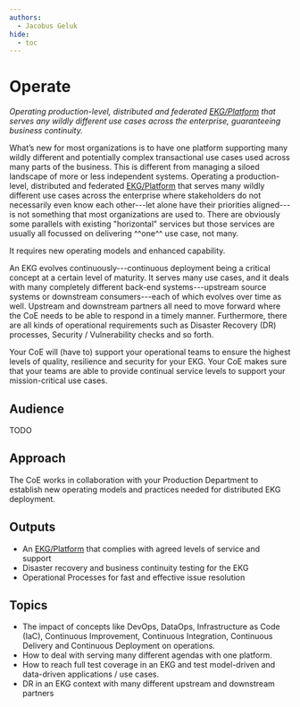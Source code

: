 ```yaml
---
authors:
  - Jacobus Geluk
hide:
  - toc
---
```

# Operate

<!--summary-start-->
_Operating production-level, distributed and federated [EKG/Platform](/vocab/ekg-platform/) that serves
any wildly different use cases across the enterprise, guaranteeing business continuity._
<!--summary-end-->

What’s new for most organizations is to have one platform supporting many wildly different and
potentially complex transactional use cases used across many parts of the business. 
This is different from managing a siloed landscape of more or less independent systems.
Operating a production-level, distributed and federated [EKG/Platform](/vocab/ekg-platform/) that serves many 
wildly different use cases across the enterprise where stakeholders do not necessarily 
even know each other---let alone have their priorities aligned---is not something that 
most organizations are used to. 
There are obviously some parallels with existing "horizontal" services but those services
are usually all focussed on delivering ^^one^^ use case, not many.

It requires new operating models and enhanced capability.

An EKG evolves continuously---continuous deployment being a critical concept at a
certain level of maturity. 
It serves many use cases, and it deals with many completely different back-end
systems---upstream source systems or downstream consumers---each of which evolves 
over time as well. 
Upstream and downstream partners all need to move forward where the CoE needs to be
able to respond in a timely manner.
Furthermore, there are all kinds of operational requirements such as
Disaster Recovery (DR) processes, Security / Vulnerability checks and so forth.

Your CoE will (have to) support your operational teams to ensure the highest levels
of quality, resilience and security for your EKG. 
Your CoE makes sure that your teams are able to provide continual service
levels to support your mission-critical use cases.

## Audience

TODO

## Approach

The CoE works in collaboration with your Production Department to establish new
operating models and practices needed for distributed EKG deployment.

## Outputs

- An [EKG/Platform](/vocab/ekg-platform/) that complies with agreed levels of service and support
- Disaster recovery and business continuity testing for the EKG 
- Operational Processes for fast and effective issue resolution

## Topics

- The impact of concepts like DevOps, DataOps, Infrastructure as Code (IaC), 
  Continuous Improvement, Continuous Integration, Continuous Delivery and
  Continuous Deployment on operations.
- How to deal with serving many different agendas with one platform.
- How to reach full test coverage in an EKG and test model-driven and 
  data-driven applications / use cases.
- DR in an EKG context with many different upstream and downstream partners
